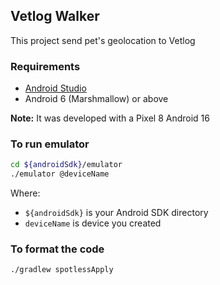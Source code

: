 Vetlog Walker
----------------------------

This project send pet's geolocation to Vetlog

### Requirements

* [Android Studio](https://developer.android.com/studio)
* Android 6 (Marshmallow) or above

**Note:** It was developed with a Pixel 8 Android 16 

### To run emulator
```bash
cd ${androidSdk}/emulator 
./emulator @deviceName 
```

Where:
- `${androidSdk}` is your Android SDK directory
- `deviceName` is device you created

### To format the code
```bash
./gradlew spotlessApply
```